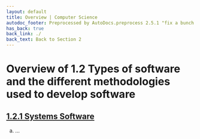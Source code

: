 ```yaml
---
layout: default
title: Overview | Computer Science
autodoc_footer: Preprocessed by AutoDocs.preprocess 2.5.1 "fix a bunch of bugs" ⓒ Starwort, 2020
has_back: true
back_link: ./
back_text: Back to Section 2
---
```


<style>
    ol {
        list-style-type: lower-alpha !important;
    }
</style>

# Overview of 1.2 Types of software and the different methodologies used to develop software

## [1.2.1 Systems Software](./subsection_1)

01. ...